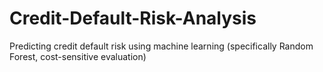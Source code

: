 # Credit-Default-Risk-Analysis
Predicting credit default risk using machine learning (specifically Random Forest, cost-sensitive evaluation)
